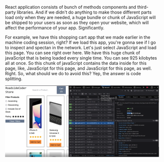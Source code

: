 React application consists of bunch of methods components and third-party libraries. And if we didn't do anything to make those different parts load only when they are needed, a huge bundle or chunk of JavaScript will be shipped to your users as soon as they open your website, which will affect the performance of your app. Significantly. 

For example, we have this shopping cart app that we made earlier in the machine coding session, right? If we load this app, you're gonna see if I go to inspect and spectan in the network. Let's just select JavaScript and load this page. You can see right over here. We have this huge chunk of javaScript that is being loaded every single time. You can see 925 kilobytes all at once. So this chunk of javaScript contains the data inside for this page, like, JavaScript for this page, and JavaScript for this page, as well. Right. So, what should we do to avoid this? Yep, the answer is code splitting.

![alt text](image.png)
